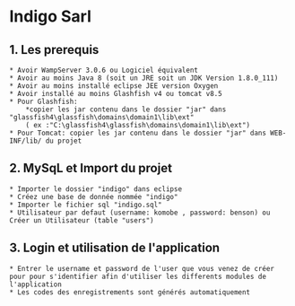 # Indigo Sarl

## 1.	Les prerequis

	* Avoir WampServer 3.0.6 ou Logiciel équivalent
	* Avoir au moins Java 8 (soit un JRE soit un JDK Version 1.8.0_111)
	* Avoir au moins installé eclipse JEE version Oxygen
	* Avoir installé au moins Glashfish v4 ou tomcat v8.5
	* Pour Glashfish:
		*copier les jar contenu dans le dossier "jar" dans  "glassfish4\glassfish\domains\domain1\lib\ext" 
		( ex :"C:\glassfish4\glassfish\domains\domain1\lib\ext")
	* Pour Tomcat: copier les jar contenu dans le dossier "jar" dans WEB-INF/lib/ du projet


## 2.	MySqL et Import du projet
	* Importer le dossier "indigo" dans eclipse
	* Créez une base de donnée nommée "indigo"
	* Importer le fichier sql "indigo.sql"
	* Utilisateur par defaut (username: komobe , password: benson) ou Créer un Utilisateur (table "users")


## 3.	Login et utilisation de l'application
	* Entrer le username et password de l'user que vous venez de créer pour pour s'identifier afin d'utiliser les differents modules de l'application
 	* Les codes des enregistrements sont générés automatiquement
